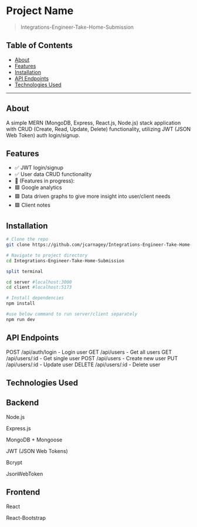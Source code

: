 # Project Name

> Integrations-Engineer-Take-Home-Submission

## Table of Contents

- [About](#about)
- [Features](#features)
- [Installation](#installation)
- [API Endpoints](#api-endpoints)
- [Technologies Used](#technologies-used)

---

## About

A simple MERN (MongoDB, Express, React.js, Node.js) stack application with CRUD (Create, Read, Update, Delete) functionality, utilizing JWT (JSON Web Token) auth login/signup.

## Features

- ✅ JWT login/signup
- ✅ User data CRUD functionality
- 🚧 (Features in progress): 
- 🟩 Google analytics
- 🟩 Data driven graphs to give more insight into user/client needs
- 🟩 Client notes

## Installation

```bash
# Clone the repo
git clone https://github.com/jcarnagey/Integrations-Engineer-Take-Home-Submission.git

# Navigate to project directory
cd Integrations-Engineer-Take-Home-Submission

split terminal

cd server #localhost:3000
cd client #localhost:5173

# Install dependencies
npm install

#use below command to run server/client separately
npm run dev
```

## API Endpoints

POST   /api/auth/login       - Login user
GET    /api/users            - Get all users
GET    /api/users/:id        - Get single user
POST   /api/users            - Create new user
PUT    /api/users/:id        - Update user
DELETE /api/users/:id        - Delete user

## Technologies Used

## Backend
Node.js

Express.js

MongoDB + Mongoose

JWT (JSON Web Tokens)

Bcrypt

JsonWebToken

## Frontend
React

React-Bootstrap